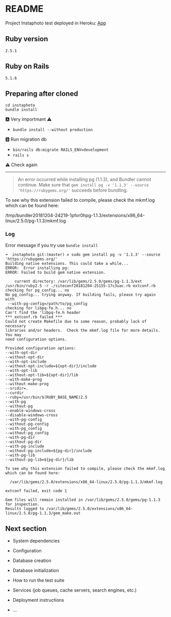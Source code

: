 # README

Project Instaphoto test deployed in Heroku: [App](https://instaphoto-osarts.herokuapp.com/)

## Ruby version

`2.5.1`

## Ruby on Rails

`5.1.6`

## Preparing after cloned

`cd instaphoto`  
`bundle install`

:a: Very importmant :warning:

- `bundle install --without production`

:b: Run migration db

- `bin/rails db:migrate RAILS_ENV=development`
- `rails s`

:warning: Check again

---

> An error occurred while installing pg (1.1.3), and Bundler cannot continue.
> Make sure that `gem install pg -v '1.1.3' --source 'https://rubygems.org/'`
> succeeds before bundling.

To see why this extension failed to compile, please check the mkmf.log which can be found here:

/tmp/bundler20181204-24219-1pfor0hpg-1.1.3/extensions/x86_64-linux/2.5.0/pg-1.1.3/mkmf.log

### Log

Error message if you try use `bundle install`

```log
➜  instaphoto git:(master) ✗ sudo gem install pg -v '1.1.3' --source 'https://rubygems.org/'
Building native extensions. This could take a while...
ERROR:  Error installing pg:
ERROR: Failed to build gem native extension.

    current directory: /var/lib/gems/2.5.0/gems/pg-1.1.3/ext
/usr/bin/ruby2.5 -r ./siteconf20181204-25155-17c3uac.rb extconf.rb
checking for pg_config... no
No pg_config... trying anyway. If building fails, please try again with
 --with-pg-config=/path/to/pg_config
checking for libpq-fe.h... no
Can't find the 'libpq-fe.h header
*** extconf.rb failed ***
Could not create Makefile due to some reason, probably lack of necessary
libraries and/or headers.  Check the mkmf.log file for more details.  You may
need configuration options.

Provided configuration options:
--with-opt-dir
--without-opt-dir
--with-opt-include
--without-opt-include=${opt-dir}/include
--with-opt-lib
--without-opt-lib=${opt-dir}/lib
--with-make-prog
--without-make-prog
--srcdir=.
--curdir
--ruby=/usr/bin/$(RUBY_BASE_NAME)2.5
--with-pg
--without-pg
--enable-windows-cross
--disable-windows-cross
--with-pg-config
--without-pg-config
--with-pg_config
--without-pg_config
--with-pg-dir
--without-pg-dir
--with-pg-include
--without-pg-include=${pg-dir}/include
--with-pg-lib
--without-pg-lib=${pg-dir}/lib

To see why this extension failed to compile, please check the mkmf.log which can be found here:

  /var/lib/gems/2.5.0/extensions/x86_64-linux/2.5.0/pg-1.1.3/mkmf.log

extconf failed, exit code 1

Gem files will remain installed in /var/lib/gems/2.5.0/gems/pg-1.1.3 for inspection.
Results logged to /var/lib/gems/2.5.0/extensions/x86_64-linux/2.5.0/pg-1.1.3/gem_make.out
```

## Next section

- System dependencies

- Configuration

- Database creation

- Database initialization

- How to run the test suite

- Services (job queues, cache servers, search engines, etc.)

- Deployment instructions

- ...

